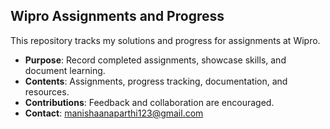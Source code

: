 

## Wipro Assignments and Progress

This repository tracks my solutions and progress for assignments at Wipro.

- **Purpose**: Record completed assignments, showcase skills, and document learning.
- **Contents**: Assignments, progress tracking, documentation, and resources.
- **Contributions**: Feedback and collaboration are encouraged.
- **Contact**: manishaanaparthi123@gmail.com
